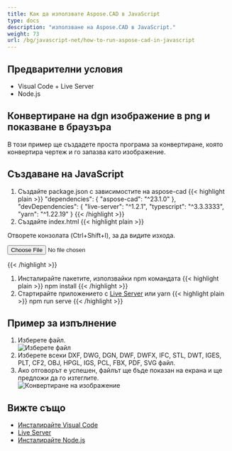 ```yaml
---
title: Как да използвате Aspose.CAD в JavaScript
type: docs
description: "използване на Aspose.CAD в JavaScript."
weight: 73
url: /bg/javascript-net/how-to-run-aspose-cad-in-javascript
---
```


## Предварителни условия
- Visual Code + Live Server
- Node.js

## Конвертиране на dgn изображение в png и показване в браузъра

В този пример ще създадете проста програма за конвертиране, която конвертира чертеж и го запазва като изображение.

## Създаване на JavaScript

1. Създайте package.json с зависимостите на aspose-cad
{{< highlight plain >}}
"dependencies": {
    "aspose-cad": "^23.1.0"
  },
 "devDependencies": {
    "live-server": "^1.2.1",
    "typescript": "^3.3.3333",
    "yarn": "^1.22.19"
  }
{{< /highlight >}}
1. Създайте index.html
{{< highlight plain >}}
<!DOCTYPE html>
Отворете конзолата (Ctrl+Shift+I), за да видите изхода.

<script src="./node_modules/aspose-cad/dotnet.js"></script>
<script type="module" src="./node_modules/aspose-cad/es2015/index-js.js"></script>

<body>
	<input id="file" type="file">
	<img id="image" />
</body>

<script>
window.onload = async function () {
	document.querySelector('input').addEventListener('change', function() {
      var reader = new FileReader();
      reader.onload = function() {
      
          var arrayBuffer = this.result;
          var array = new Uint8Array(arrayBuffer);
          
		  //ПОЛУЧАВАНЕ_ФОРМАТ_ФАЙЛ
		  fileFormat = Aspose.CAD.Image.getFileFormat(array);
          console.log(fileFormat);
		  
		  // ЗАЧИТАНЕ
		  file = Aspose.CAD.Image.load(array);
          console.log(file);
		  
		  // ЗАПАЗВАНЕ
		  exportedFilePromise = Aspose.CAD.Image.save(array, new Aspose.CAD.PngOptions());
		  exportedFilePromise.then(exportedFile => {
			console.log(exportedFile);
			
			var urlCreator = window.URL || window.webkitURL;
			var blob = new Blob([exportedFile], { type: 'application/octet-stream' });
            var imageUrl = urlCreator.createObjectURL(blob);
            document.querySelector("#image").src = imageUrl;
		  });
      }
	  
      reader.readAsArrayBuffer(this.files[0]);
    }, 
	false);
};
</script>
{{< /highlight >}}

1. Инсталирайте пакетите, използвайки npm командата
{{< highlight plain >}}
npm install
{{< /highlight >}}
1. Стартирайте приложението с [Live Server](https://marketplace.visualstudio.com/items?itemName=ritwickdey.LiveServer/) или yarn
{{< highlight plain >}}
npm run serve
{{< /highlight >}}

## Пример за изпълнение

1. Изберете файл.<br>
![Изберете файл](/_assets/choose-file.png)<br>
1. Изберете всеки DXF, DWG, DGN, DWF, DWFX, IFC, STL, DWT, IGES, PLT, CF2, OBJ, HPGL, IGS, PCL, FBX, PDF, SVG файл.
1. Ако отговорът е успешен, файлът ще бъде показан на екрана и ще предложи да го изтеглите.<br>
![Конвертиране на изображение](/_assets/convert-image.png)<br>
## Вижте също

- [Инсталирайте Visual Code](https://code.visualstudio.com/)
- [Live Server](https://marketplace.visualstudio.com/items?itemName=ritwickdey.LiveServer/)
- [Инсталирайте Node.js](https://nodejs.org/en/)
